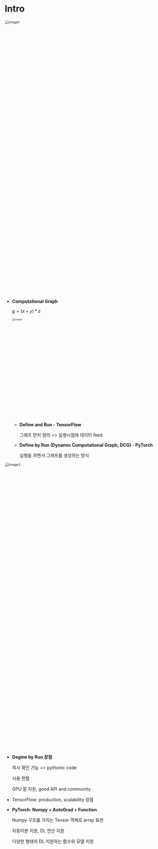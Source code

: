 # Intro

<img width="1165" alt="image1" src="https://user-images.githubusercontent.com/60209937/129653988-5a05f654-ba7f-4103-b850-52245b2cb004.png" style="zoom:75%;" >

- **Computational Graph**

  $g=(x+y)*z$

  <img width="634" alt="image2" src="https://user-images.githubusercontent.com/60209937/129654002-edd7fd50-4080-4e67-82c7-1381e5f467ae.png" style="zoom:50%;" >

  - **Define and Run - TensorFlow**

    그래프 먼저 정의 => 실행시점에 데이터 feed

  - **Define by Run (Dynamic Computational Graph, DCG) - PyTorch**

    실행을 하면서 그래프를 생성하는 방식

<img width="1218" alt="image3" src="https://user-images.githubusercontent.com/60209937/129654004-cceb76ed-7709-4e5e-908f-9425ab303c23.png" style="zoom:75%;" >

- **Degine by Run 장점**

  즉시 확인 가능 => pythonic code

  사용 편함

  GPU 잘 지원, good API and community

- TensorFlow: production, scalability 장점

- **PyTorch: Numpy + AutoGrad + Function**

  Numpy 구조를 가지는 Tensor 객체로 array 표현

  자동미분 지원, DL 연산 지원

  다양한 형태의 DL 지원하는 함수와 모델 지원